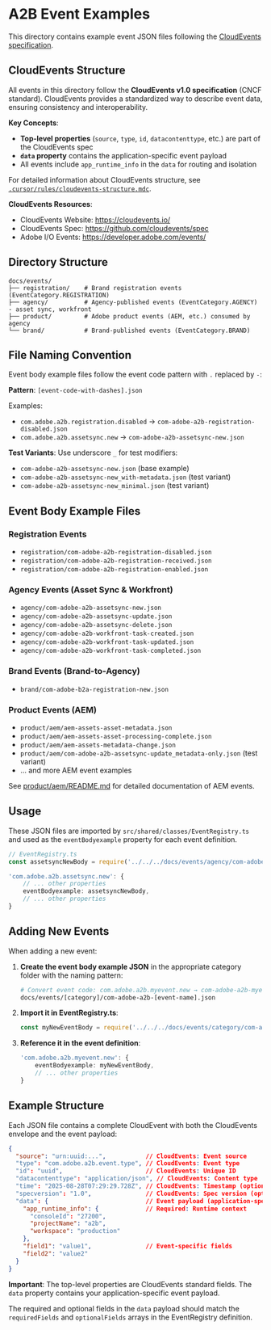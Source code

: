 # A2B Event Examples

This directory contains example event JSON files following the [CloudEvents specification](https://cloudevents.io/).

## CloudEvents Structure

All events in this directory follow the **CloudEvents v1.0 specification** (CNCF standard). CloudEvents provides a standardized way to describe event data, ensuring consistency and interoperability.

**Key Concepts**:
- **Top-level properties** (`source`, `type`, `id`, `datacontenttype`, etc.) are part of the CloudEvents spec
- **`data` property** contains the application-specific event payload
- All events include `app_runtime_info` in the `data` for routing and isolation

For detailed information about CloudEvents structure, see [`.cursor/rules/cloudevents-structure.mdc`](../.cursor/rules/cloudevents-structure.mdc).

**CloudEvents Resources**:
- CloudEvents Website: https://cloudevents.io/
- CloudEvents Spec: https://github.com/cloudevents/spec
- Adobe I/O Events: https://developer.adobe.com/events/

## Directory Structure

```
docs/events/
├── registration/    # Brand registration events (EventCategory.REGISTRATION)
├── agency/          # Agency-published events (EventCategory.AGENCY) - asset sync, workfront
├── product/         # Adobe product events (AEM, etc.) consumed by agency
└── brand/           # Brand-published events (EventCategory.BRAND)
```

## File Naming Convention

Event body example files follow the event code pattern with `.` replaced by `-`:

**Pattern**: `[event-code-with-dashes].json`

Examples:
- `com.adobe.a2b.registration.disabled` → `com-adobe-a2b-registration-disabled.json`
- `com.adobe.a2b.assetsync.new` → `com-adobe-a2b-assetsync-new.json`

**Test Variants**: Use underscore `_` for test modifiers:
- `com-adobe-a2b-assetsync-new.json` (base example)
- `com-adobe-a2b-assetsync-new_with-metadata.json` (test variant)
- `com-adobe-a2b-assetsync-new_minimal.json` (test variant)

## Event Body Example Files

### Registration Events
- `registration/com-adobe-a2b-registration-disabled.json`
- `registration/com-adobe-a2b-registration-received.json`
- `registration/com-adobe-a2b-registration-enabled.json`

### Agency Events (Asset Sync & Workfront)
- `agency/com-adobe-a2b-assetsync-new.json`
- `agency/com-adobe-a2b-assetsync-update.json`
- `agency/com-adobe-a2b-assetsync-delete.json`
- `agency/com-adobe-a2b-workfront-task-created.json`
- `agency/com-adobe-a2b-workfront-task-updated.json`
- `agency/com-adobe-a2b-workfront-task-completed.json`

### Brand Events (Brand-to-Agency)
- `brand/com-adobe-b2a-registration-new.json`

### Product Events (AEM)
- `product/aem/aem-assets-asset-metadata.json`
- `product/aem/aem-assets-asset-processing-complete.json`
- `product/aem/aem-assets-metadata-change.json`
- `product/aem/com-adobe-a2b-assetsync-update_metadata-only.json` (test variant)
- ... and more AEM event examples

See [product/aem/README.md](product/aem/README.md) for detailed documentation of AEM events.

## Usage

These JSON files are imported by `src/shared/classes/EventRegistry.ts` and used as the `eventBodyexample` property for each event definition.

```typescript
// EventRegistry.ts
const assetsyncNewBody = require('../../../docs/events/agency/com-adobe-a2b-assetsync-new.json');

'com.adobe.a2b.assetsync.new': {
    // ... other properties
    eventBodyexample: assetsyncNewBody,
    // ... other properties
}
```

## Adding New Events

When adding a new event:

1. **Create the event body example JSON** in the appropriate category folder with the naming pattern:
   ```bash
   # Convert event code: com.adobe.a2b.myevent.new → com-adobe-a2b-myevent-new.json
   docs/events/[category]/com-adobe-a2b-[event-name].json
   ```

2. **Import it in EventRegistry.ts**:
   ```typescript
   const myNewEventBody = require('../../../docs/events/category/com-adobe-a2b-myevent-new.json');
   ```

3. **Reference it in the event definition**:
   ```typescript
   'com.adobe.a2b.myevent.new': {
       eventBodyexample: myNewEventBody,
       // ... other properties
   }
   ```

## Example Structure

Each JSON file contains a complete CloudEvent with both the CloudEvents envelope and the event payload:

```json
{
  "source": "urn:uuid:...",           // CloudEvents: Event source
  "type": "com.adobe.a2b.event.type", // CloudEvents: Event type
  "id": "uuid",                       // CloudEvents: Unique ID
  "datacontenttype": "application/json", // CloudEvents: Content type
  "time": "2025-08-28T07:29:29.728Z", // CloudEvents: Timestamp (optional)
  "specversion": "1.0",               // CloudEvents: Spec version (optional)
  "data": {                           // Event payload (application-specific)
    "app_runtime_info": {             // Required: Runtime context
      "consoleId": "27200",
      "projectName": "a2b",
      "workspace": "production"
    },
    "field1": "value1",               // Event-specific fields
    "field2": "value2"
  }
}
```

**Important**: The top-level properties are CloudEvents standard fields. The `data` property contains your application-specific event payload.

The required and optional fields in the `data` payload should match the `requiredFields` and `optionalFields` arrays in the EventRegistry definition.

